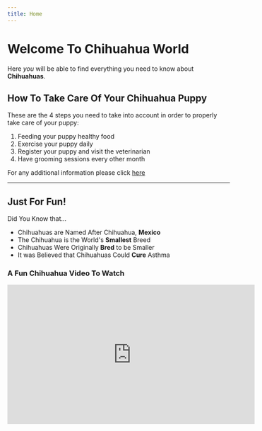 ```yaml
---
title: Home
---
```


<h1>Welcome To Chihuahua World </h1>
  <p>Here <em>you</em> will be able to find everything you need to know about <strong>Chihuahuas</strong>.</p>
 <h2>How To Take Care Of Your Chihuahua Puppy</h2>
  <p>These are the 4 steps you need to take into account in order to properly take care of your puppy:</p>
  
  <ol>
  <li>Feeding your puppy healthy food</li>
  <li>Exercise your puppy daily</li>
  <li>Register your puppy and visit the veterinarian</li>
  <li>Have grooming sessions every other month</li>
</ol> 
  
  <p>For any additional information please click <a href="https://www.wikihow.com/Care-for-Your-Chihuahua-Puppy#">here</a></p>
  
 <hr>
  <h2>Just For Fun!</h2>
  <p>Did You Know that...</p>
  
  <ul>
  <li>Chihuahuas are Named After Chihuahua, <strong>Mexico</strong></li>
  <li>The Chihuahua is the World's <strong>Smallest</strong> Breed</li>
  <li>Chihuahuas Were Originally <strong>Bred</strong> to be Smaller</li>
    <li>It was Believed that Chihuahuas Could <strong>Cure</strong> Asthma</li>
  </ul> 
    
  <h3>A Fun Chihuahua Video To Watch</h3>
  
 <iframe width="560" height="315" src="https://www.youtube.com/embed/uOZxtCNbwQY" title="YouTube video player" frameborder="0" allow="accelerometer; autoplay; clipboard-write; encrypted-media; gyroscope; picture-in-picture" allowfullscreen></iframe>
  
 





